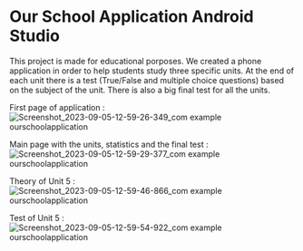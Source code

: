 # Our School Application Android Studio

This project is made for educational porposes. We created a phone application in order to help students study three specific units. At the end of each unit there is a test (True/False and multiple choice questions) based on the subject of the unit. There is also a big final test for all the units. 

First page of application : 
![Screenshot_2023-09-05-12-59-26-349_com example ourschoolapplication](https://github.com/KaterinaGavala/Our-School-Application-Android-Studio/assets/121763578/7176354f-9218-4dc8-9760-01ad8dae3754)

Main page with the units, statistics and the final test :
![Screenshot_2023-09-05-12-59-29-377_com example ourschoolapplication](https://github.com/KaterinaGavala/Our-School-Application-Android-Studio/assets/121763578/f206bb84-0a17-46b2-ad67-388788938bb3)

Theory of Unit 5 :
![Screenshot_2023-09-05-12-59-46-866_com example ourschoolapplication](https://github.com/KaterinaGavala/Our-School-Application-Android-Studio/assets/121763578/299f4afa-a19c-44c4-9d55-4b50a4bde009)

Test of Unit 5 :
![Screenshot_2023-09-05-12-59-54-922_com example ourschoolapplication](https://github.com/KaterinaGavala/Our-School-Application-Android-Studio/assets/121763578/6ab44f9f-44b3-4c52-91ae-cfdf42e8d714)

